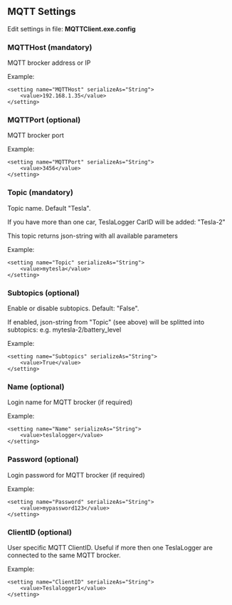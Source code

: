 ## MQTT Settings
Edit settings in file: **MQTTClient.exe.config**

### MQTTHost (mandatory)
MQTT brocker address or IP

Example:
```
<setting name="MQTTHost" serializeAs="String">
    <value>192.168.1.35</value>
</setting>
```

### MQTTPort (optional)
MQTT brocker port

Example:
```
<setting name="MQTTPort" serializeAs="String">
    <value>3456</value>
</setting>
```

### Topic (mandatory)
Topic name. Default "Tesla". 

If you have more than one car, TeslaLogger CarID will be added: "Tesla-2"

This topic returns json-string with all available parameters

Example:
```
<setting name="Topic" serializeAs="String">
    <value>mytesla</value>
</setting>
```

### Subtopics (optional)
Enable or disable subtopics. Default: "False".

If enabled, json-string from "Topic" (see above) will be splitted into subtopics: e.g. mytesla-2/battery_level

Example:
```
<setting name="Subtopics" serializeAs="String">
    <value>True</value>
</setting>
```

### Name (optional)
Login name for MQTT brocker (if required)

Example:
```
<setting name="Name" serializeAs="String">
    <value>teslalogger</value>
</setting>
```

### Password (optional)
Login password for MQTT brocker (if required)

Example:
```
<setting name="Password" serializeAs="String">
    <value>mypassword123</value>
</setting>
```


### ClientID (optional)
User specific MQTT ClientID. Useful if more then one TeslaLogger are connected to the same MQTT brocker.

Example:
```
<setting name="ClientID" serializeAs="String">
    <value>Teslalogger1</value>
</setting>
```